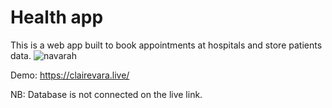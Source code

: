 # Health app

This is a web app built to book appointments at hospitals and store patients data.
![navarah](https://user-images.githubusercontent.com/20070770/101950222-30ff5c00-3bf5-11eb-8b10-eef22c51bfcb.gif)

Demo: https://clairevara.live/

NB: Database is not connected on the live link.
